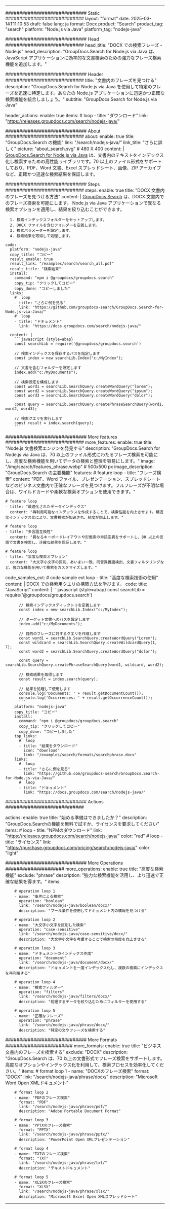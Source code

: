 
---
############################# Static ############################
layout: "format"
date:  2025-03-14T11:10:53
draft: false
lang: ja
format: Docx
product: "Search"
product_tag: "search"
platform: "Node.js via Java"
platform_tag: "nodejs-java"

############################# Head ############################
head_title: "DOCX での検索フレーズ - Node.js"
head_description: "GroupDocs.Search for Node.js via Java は、JavaScript アプリケーションに効率的な文書検索のための強力なフレーズ検索機能を追加します。"

############################# Header ############################
title: "文書内のフレーズを見つける" 
description: "GroupDocs.Search for Node.js via Java を使用して特定のフレーズを迅速に特定します。あなたの Node.js アプリケーションに迅速かつ正確な検索機能を統合しましょう。"
subtitle: "GroupDocs.Search for Node.js via Java" 

header_actions:
  enable: true
  items:
    #  loop
    - title: "ダウンロード"
      link: "https://releases.groupdocs.com/search/nodejs-java/"
      
############################# About ############################
about:
    enable: true
    title: "GroupDocs.Search の機能"
    link: "/search/nodejs-java/"
    link_title: "さらに詳しく"
    picture: "about_search.svg" # 480 X 400
    content: |
       [GroupDocs.Search for Node.js via Java](/search/nodejs-java/) は、文書内のテキストをインデックス化し検索するための高性能ライブラリです。70 以上のファイル形式をサポートしており、PDF、Word 文書、Excel スプレッドシート、画像、ZIP アーカイブなど、正確かつ迅速な検索結果を保証します。

############################# Steps ############################
steps:
    enable: true
    title: "DOCX 文書内のフレーズを見つける方法"
    content: |
      [GroupDocs.Search](/search/nodejs-java/) は、DOCX 文書内でのフレーズ検索を可能にします。 Node.js via Java アプリケーションで異なる検索オプションを適用し、結果を絞り込むことができます。
      
      1. 検索インデックスフォルダーをセットアップします。
      2. DOCX ファイルを含むフォルダーを定義します。
      3. 検索パラメーターを設定します。
      4. 検索結果を取得して処理します。
   
    code:
      platform: "nodejs-java"
      copy_title: "コピー"
      result_enable: true
      result_link: "/examples/search/search_all.pdf"
      result_title: "検索結果"
      install:
        command: "npm i @groupdocs/groupdocs.search"
        copy_tip: "クリックしてコピー"
        copy_done: "コピーしました"
      links:
        #  loop
        - title: "さらに例を見る"
          link: "https://github.com/groupdocs-search/GroupDocs.Search-for-Node.js-via-Java/"
        #  loop
        - title: "ドキュメント"
          link: "https://docs.groupdocs.com/search/nodejs-java/"
          
      content: |
        ```javascript {style=abap}
        const searchLib = require('@groupdocs/groupdocs.search')

        // 検索インデックスを保存するパスを指定します
        const index = new searchLib.Index("c:/MyIndex");

        // 文書を含むフォルダーを設定します
        index.add("c:/MyDocuments");

        // 検索設定を構成します
        const word1 = searchLib.SearchQuery.createWordQuery("lorem");
        const word2 = searchLib.SearchQuery.createWordQuery("ipsum");
        const word3 = searchLib.SearchQuery.createWordQuery("dolor");

        const query = searchLib.SearchQuery.createPhraseSearchQuery(word1, word2, word3);

        // 検索クエリを実行します
        const result = index.search(query);
        ```            

############################# More features ############################
more_features:
  enable: true
  title: "Node.js 文書検索エンジンを発見する"
  description: "GroupDocs.Search for Node.js via Java は、70 以上のファイル形式にわたるフレーズ検索を可能にし、高度な検索機能を用いてデータの検索と整理を容易にします。"
  image: "/img/search/features_phrase.webp" # 500x500 px
  image_description: "GroupDocs.Search の主要機能"
  features:
    # feature loop
    - title: "フレーズ検索"
      content: "PDF、Word ファイル、プレゼンテーション、スプレッドシートなどのビジネス文書内で正確なフレーズを見つけます。フルフレーズが不明な場合は、ワイルドカードや柔軟な検索オプションを使用できます。"

    # feature loop
    - title: "最適化されたデータインデックス"
      content: "再利用可能なインデックスを作成することで、検索性能を向上させます。構造化インデックス化により、文書検索が加速され、精度が向上します。"

    # feature loop
    - title: "多言語互換性"
      content: "異なるキーボードレイアウトや形態素の単語変異をサポートし、80 以上の言語で文書を検索し、正確な結果を保証します。"

    # feature loop
    - title: "高度な検索オプション"
      content: "大文字小文字の区別、あいまい一致、同音異義語検出、文書フィルタリングなど、強力な機能を用いて検索をカスタマイズします。"
      
  code_samples_ext:
    # code sample ext loop
    - title: "高度な検索技術の使用"
      content: |
        DOCX での検索用クエリの構築方法を学びます。
      code:
        title: "JavaScript"
        content: |
          ```javascript {style=abap}
          const searchLib = require('@groupdocs/groupdocs.search')
          
          // 検索インデックスディレクトリを定義します
          const index = new searchLib.Index("c:/MyIndex");
              
          // ターゲット文書へのパスを設定します
          index.add("c:/MyDocuments");

          // 目的のフレーズに対するクエリを作成します
          const word1 = searchLib.SearchQuery.createWordQuery("Lorem");
          const wildcard = searchLib.SearchQuery.createWildcardQuery(1, 7);
          const word2 = searchLib.SearchQuery.createWordQuery("dolor");

          const query = searchLib.SearchQuery.createPhraseSearchQuery(word1, wildcard, word2);

          // 検索結果を取得します
          const result = index.search(query);
          
          // 結果を処理して使用します
          console.log('Documents: ' + result.getDocumentCount());
          console.log('Occurrences: ' + result.getOccurrenceCount());
          ```
        platform: "nodejs-java"
        copy_title: "コピー"
        install:
          command: "npm i @groupdocs/groupdocs.search"
          copy_tip: "クリックしてコピー"
          copy_done: "コピーしました"
        top_links:
          #  loop
          - title: "結果をダウンロード"
            icon: "download"
            link: "/examples/search/formats/searchphrase.docx"
        links:
          #  loop
          - title: "さらに例を見る"
            link: "https://github.com/groupdocs-search/GroupDocs.Search-for-Node.js-via-Java/"
          #  loop
          - title: "ドキュメント"
            link: "https://docs.groupdocs.com/search/nodejs-java/"
            

            


############################# Actions ############################

actions:
  enable: true
  title: "始める準備はできましたか？"
  description: "GroupDocs.Searchの機能を無料で試すか、ライセンスを要求してください"
  items:
    #  loop
    - title: "NPMのダウンロード"
      link: "https://releases.groupdocs.com/search/nodejs-java/"
      color: "red"
        #  loop
    - title: "ライセンス"
      link: "https://purchase.groupdocs.com/pricing/search/nodejs-java/"
      color: "light"


############################# More Operations #####################
more_operations:
    enable: true
    title: "高度な検索機能"
    exclude: "phrase"
    description: "強力な検索機能を活用し、より迅速で正確な結果を得ます。"
    items: 
          
        # operation loop 1
        - name: "条件による検索"
          operation: "boolean"
          link: "/search/nodejs-java/boolean/docx/"
          description: "ブール条件を使用してドキュメント内の情報を見つける"

        # operation loop 2
        - name: "大文字小文字を区別した検索"
          operation: "case-sensitive"
          link: "/search/nodejs-java/case-sensitive/docx/"
          description: "大文字小文字を考慮することで検索の精度を向上させる"

        # operation loop 3
        - name: "ドキュメントのインデックス作成"
          operation: "document"
          link: "/search/nodejs-java/document/docx/"
          description: "ドキュメントを一度インデックス化し、複数の検索にインデックスを再利用する"

        # operation loop 4
        - name: "検索フィルター"
          operation: "filters"
          link: "/search/nodejs-java/filters/docx/"
          description: "処理するデータを絞り込むためにフィルターを使用する"

        # operation loop 5
        - name: "正確なフレーズ"
          operation: "phrase"
          link: "/search/nodejs-java/phrase/docx/"
          description: "特定の文やフレーズを検索する"
          
        
          
############################# More Formats ########################
more_formats:
    enable: true
    title: "ビジネス文書内のフレーズを検索する"
    exclude: "DOCX"
    description: "GroupDocs.Search は、70 以上の文書形式でフレーズ検索をサポートします。高度なオプションやインデックス化を利用して、検索プロセスを効率化してください。"
    items: 
        # format loop 1
        - name: "DOCXのフレーズ検索"
          format: "DOCX"
          link: "/search/nodejs-java/phrase/docx/"
          description: "Microsoft Word Open XMLドキュメント"
          
        # format loop 2
        - name: "PDFのフレーズ検索"
          format: "PDF"
          link: "/search/nodejs-java/phrase/pdf/"
          description: "Adobe Portable Document Format"
          
        # format loop 3
        - name: "PPTXのフレーズ検索"
          format: "PPTX"
          link: "/search/nodejs-java/phrase/pptx/"
          description: "PowerPoint Open XMLプレゼンテーション"

        # format loop 4
        - name: "TXTのフレーズ検索"
          format: "TXT"
          link: "/search/nodejs-java/phrase/txt/"
          description: "テキストドキュメント"
          
        # format loop 5
        - name: "XLSXのフレーズ検索"
          format: "XLSX"
          link: "/search/nodejs-java/phrase/xlsx/"
          description: "Microsoft Excel Open XMLスプレッドシート"
  

---